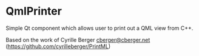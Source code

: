 QmlPrinter
==========

Simple Qt component which allows user to print out a QML view from C++. 

Based on the work of Cyrille Berger <cberger@cberger.net> (https://github.com/cyrilleberger/PrintML)
